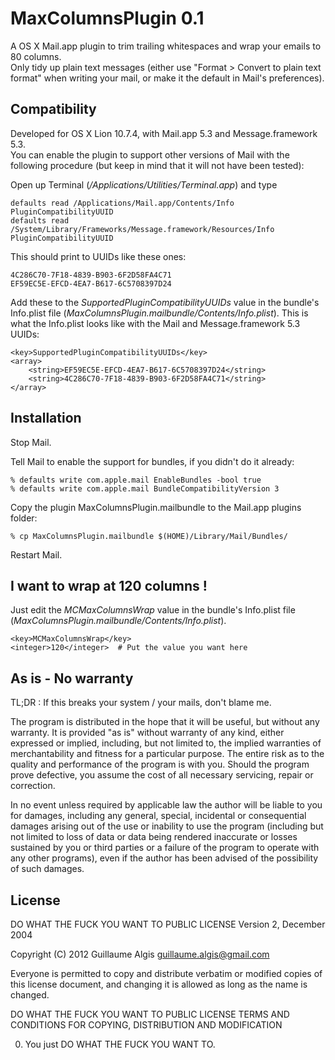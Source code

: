 # MaxColumnsPlugin 0.1

A OS X Mail.app plugin to trim trailing whitespaces and wrap your emails to 80 columns.  
Only tidy up plain text messages (either use "Format > Convert to plain text format" when writing your mail, or make it the default in Mail's preferences).

## Compatibility

Developed for OS X Lion 10.7.4, with Mail.app 5.3 and Message.framework 5.3.  
You can enable the plugin to support other versions of Mail with the following procedure (but keep in mind that it will not have been tested):

Open up Terminal (_/Applications/Utilities/Terminal.app_) and type

    defaults read /Applications/Mail.app/Contents/Info PluginCompatibilityUUID
    defaults read /System/Library/Frameworks/Message.framework/Resources/Info PluginCompatibilityUUID

This should print to UUIDs like these ones:

    4C286C70-7F18-4839-B903-6F2D58FA4C71
    EF59EC5E-EFCD-4EA7-B617-6C5708397D24

Add these to the _SupportedPluginCompatibilityUUIDs_ value in the bundle's Info.plist file (_MaxColumnsPlugin.mailbundle/Contents/Info.plist_).
This is what the Info.plist looks like with the Mail and Message.framework 5.3 UUIDs:

    <key>SupportedPluginCompatibilityUUIDs</key>
    <array>
        <string>EF59EC5E-EFCD-4EA7-B617-6C5708397D24</string>
        <string>4C286C70-7F18-4839-B903-6F2D58FA4C71</string>
    </array>

## Installation

Stop Mail.

Tell Mail to enable the support for bundles, if you didn't do it already:

    % defaults write com.apple.mail EnableBundles -bool true
    % defaults write com.apple.mail BundleCompatibilityVersion 3

Copy the plugin MaxColumnsPlugin.mailbundle to the Mail.app plugins folder:

    % cp MaxColumnsPlugin.mailbundle $(HOME)/Library/Mail/Bundles/

Restart Mail.

## I want to wrap at 120 columns !

Just edit the _MCMaxColumnsWrap_ value in the bundle's Info.plist file (_MaxColumnsPlugin.mailbundle/Contents/Info.plist_).

    <key>MCMaxColumnsWrap</key>
    <integer>120</integer>  # Put the value you want here

## As is - No warranty

TL;DR : If this breaks your system / your mails, don't blame me.

The program is distributed in the hope that it will be useful, but without any warranty. It is provided "as is" without warranty of any kind, either expressed or implied, including, but not limited to, the implied warranties of merchantability and fitness for a particular purpose. The entire risk as to the quality and performance of the program is with you. Should the program prove defective, you assume the cost of all necessary servicing, repair or correction.

In no event unless required by applicable law the author will be liable to you for damages, including any general, special, incidental or consequential damages arising out of the use or inability to use the program (including but not limited to loss of data or data being rendered inaccurate or losses sustained by you or third parties or a failure of the program to operate with any other programs), even if the author has been advised of the possibility of such damages.

## License

DO WHAT THE FUCK YOU WANT TO PUBLIC LICENSE 
Version 2, December 2004 

Copyright (C) 2012 Guillaume Algis <guillaume.algis@gmail.com> 

Everyone is permitted to copy and distribute verbatim or modified 
copies of this license document, and changing it is allowed as long 
as the name is changed. 

DO WHAT THE FUCK YOU WANT TO PUBLIC LICENSE 
TERMS AND CONDITIONS FOR COPYING, DISTRIBUTION AND MODIFICATION 

0. You just DO WHAT THE FUCK YOU WANT TO. 
